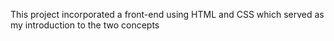 This project incorporated a front-end using  HTML and CSS which served as my introduction to the two concepts
